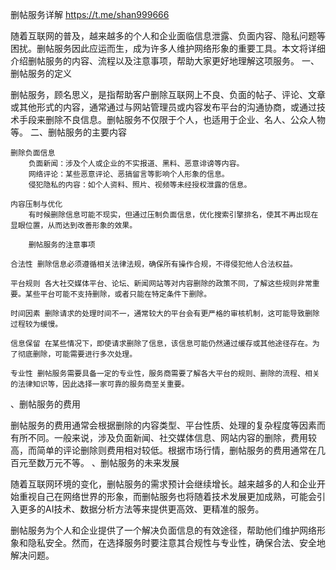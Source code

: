  删帖服务详解  https://t.me/shan999666

随着互联网的普及，越来越多的个人和企业面临信息泄露、负面内容、隐私问题等困扰。删帖服务因此应运而生，成为许多人维护网络形象的重要工具。本文将详细介绍删帖服务的内容、流程以及注意事项，帮助大家更好地理解这项服务。
一、删帖服务的定义

删帖服务，顾名思义，是指帮助客户删除互联网上不良、负面的帖子、评论、文章或其他形式的内容，通常通过与网站管理员或内容发布平台的沟通协商，或通过技术手段来删除不良信息。删帖服务不仅限于个人，也适用于企业、名人、公众人物等。
二、删帖服务的主要内容

    删除负面信息
        负面新闻：涉及个人或企业的不实报道、黑料、恶意诽谤等内容。
        网络评论：某些恶意评论、恶搞留言等影响个人形象的信息。
        侵犯隐私的内容：如个人资料、照片、视频等未经授权泄露的信息。

    内容压制与优化
        有时候删除信息可能不现实，但通过压制负面信息，优化搜索引擎排名，使其不再出现在显眼位置，从而达到改善形象的效果。

        删帖服务的注意事项

    合法性 删除信息必须遵循相关法律法规，确保所有操作合规，不得侵犯他人合法权益。

    平台规则 各大社交媒体平台、论坛、新闻网站等对内容删除的政策不同，了解这些规则非常重要。某些平台可能不支持删除，或者只能在特定条件下删除。

    时间因素 删除请求的处理时间不一，通常较大的平台会有更严格的审核机制，这可能导致删除过程较为缓慢。

    信息保留 在某些情况下，即使请求删除了信息，该信息可能仍然通过缓存或其他途径存在。为了彻底删除，可能需要进行多次处理。

    专业性 删帖服务需要具备一定的专业性，服务商需要了解各大平台的规则、删除的流程、相关的法律知识等，因此选择一家可靠的服务商至关重要。

 、删帖服务的费用

删帖服务的费用通常会根据删除的内容类型、平台性质、处理的复杂程度等因素而有所不同。一般来说，涉及负面新闻、社交媒体信息、网站内容的删除，费用较高，而简单的评论删除则费用相对较低。根据市场行情，删帖服务的费用通常在几百元至数万元不等。
 、删帖服务的未来发展

随着互联网环境的变化，删帖服务的需求预计会继续增长。越来越多的人和企业开始重视自己在网络世界的形象，而删帖服务也将随着技术发展更加成熟，可能会引入更多的AI技术、数据分析方法等来提供更高效、更精准的服务。
 

删帖服务为个人和企业提供了一个解决负面信息的有效途径，帮助他们维护网络形象和隐私安全。然而，在选择服务时要注意其合规性与专业性，确保合法、安全地解决问题。

